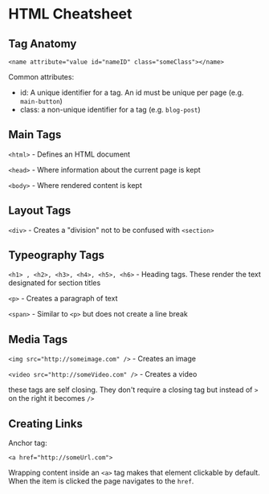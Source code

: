 # HTML Cheatsheet

## Tag Anatomy 

`<name attribute="value id="nameID" class="someClass"></name>`

Common attributes:

- id: A unique identifier for a tag. An id must be unique per page (e.g. `main-button`)
- class: a non-unique identifier for a tag (e.g. `blog-post`)

## Main Tags
`<html>` - Defines an HTML document 

`<head>` - Where information about the current page is kept

`<body>` - Where rendered content is kept

## Layout Tags

`<div>` - Creates a "division" not to be confused with `<section>`

## Typeography Tags

`<h1> , <h2>, <h3>, <h4>, <h5>, <h6>` - Heading tags. These render the text designated for section titles 

`<p>` - Creates a paragraph of text

`<span>` - Similar to `<p>` but does not create a line break 

## Media Tags

`<img src="http://someimage.com" />` - Creates an image 

`<video src="http://someVideo.com" />` - Creates a video 

these tags are self closing. They don't require a closing tag but instead of `>` on the right it becomes `/>`

## Creating Links 

Anchor tag: 

`<a href="http://someUrl.com">` 

Wrapping content inside an `<a>` tag makes that element clickable by default. When the item is clicked the page navigates to the `href`.


